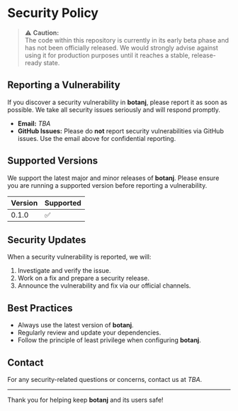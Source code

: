 # Security Policy

> ⚠️ **Caution:**  
> The code within this repository is currently in its early beta phase and has not been officially released.
> We would strongly advise against using it for production purposes until it reaches a stable, release-ready state.

## Reporting a Vulnerability

If you discover a security vulnerability in **botanj**, please report it as soon as possible. We take all security issues seriously and will respond promptly.

- **Email:** *TBA*
- **GitHub Issues:** Please do **not** report security vulnerabilities via GitHub issues. Use the email above for confidential reporting.

## Supported Versions

We support the latest major and minor releases of **botanj**. Please ensure you are running a supported version before reporting a vulnerability.

| Version | Supported          |
| ------- | ----------------- |
| 0.1.0   | :white_check_mark: |

## Security Updates

When a security vulnerability is reported, we will:

1. Investigate and verify the issue.
2. Work on a fix and prepare a security release.
3. Announce the vulnerability and fix via our official channels.

## Best Practices

- Always use the latest version of **botanj**.
- Regularly review and update your dependencies.
- Follow the principle of least privilege when configuring **botanj**.

## Contact

For any security-related questions or concerns, contact us at *TBA*.

---
Thank you for helping keep **botanj** and its users safe!